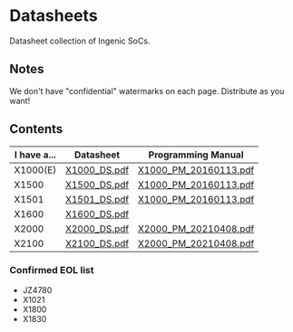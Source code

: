 # Datasheets
Datasheet collection of Ingenic SoCs.


## Notes
We don't have "confidential" watermarks on each page. Distribute as you want!

## Contents
| **I have a...** | **Datasheet**                           | **Programming Manual**                            |
|-----------------|-----------------------------------------|---------------------------------------------------|
| X1000(E)        | [X1000_DS.pdf](X/X1000_DS.pdf)          | [ X1000_PM_20160113.pdf](X/X1000_PM_20160113.pdf) |
| X1500           | [X1500_DS.pdf](X/X1500_DS_20170208.pdf) | [ X1000_PM_20160113.pdf](X/X1000_PM_20160113.pdf) |
| X1501           | [X1501_DS.pdf](X/X1501_DS.pdf)          | [ X1000_PM_20160113.pdf](X/X1000_PM_20160113.pdf) |
| X1600           | [X1600_DS.pdf](X/X1600_DS.pdf)          |                                                   |
| X2000           | [X2000_DS.pdf](X/X2000_DS_v1.40.pdf)    | [X2000_PM_20210408.pdf](X/X2000_PM_20220909.pdf)  |
| X2100           | [X2100_DS.pdf](X/X2100_DS_V0.5.pdf)     | [X2000_PM_20210408.pdf](X/X2000_PM_20220909.pdf)  |


### Confirmed EOL list
- JZ4780
- X1021
- X1800
- X1830

